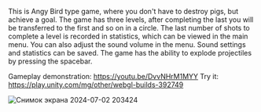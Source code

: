 This is Angy Bird type game, where you don't have to destroy pigs, but achieve a goal. The game has three levels, after completing the last you will be transferred to the first and so on in a circle. 
The last number of shots to complete a level is recorded in statistics, which can be viewed in the main menu.
You can also adjust the sound volume in the menu. Sound settings and statistics can be saved.
The game has the ability to explode projectiles by pressing the spacebar.

Gameplay demonstration: https://youtu.be/DvvNHrM1MYY 
Try it: https://play.unity.com/mg/other/webgl-builds-392749

![Снимок экрана 2024-07-02 203424](https://github.com/user-attachments/assets/237497c5-3cf4-4e1f-bbd9-404f841ae3dd)

